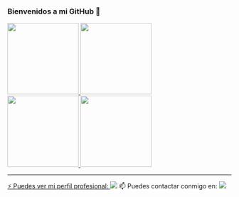 ### Bienvenidos a mi GitHub 👋

<div>
  <a href="https://github.com/Juanmanueldupi">
  <img height="160em" src="https://github-readme-stats.vercel.app/api?username=Juanmanueldupi&show_icons=true&theme=dracula&include_all_commits=true&border_radius=8&hide_border=true&locale=es"/>
  <img height="160em" src="https://github-readme-stats.vercel.app/api/top-langs/?username=Juanmanueldupi&layout=compact&langs_count=7&theme=dracula&border_radius=8&hide_border=true&locale=es"/>
</div>
<div>
  <a href="https://github.com/robertorodriguez98">
  <img height="160em" src="https://streak-stats.demolab.com?user=Juanmanueldupi&theme=dracula&hide_border=true&border_radius=8&locale=es&date_format=j%20M%5B%20Y%5D&exclude_days=Sun%2CSat&card_width=480"/>
  <img height="160em" src="https://github-profile-trophy.vercel.app/?username=Juanmanueldupi&no-frame=true&row=2&column=3&margin-w=5&margin-h=5&theme=dracula"/>
</div>
  
---

<div> 
⚡ Puedes ver mi perfil profesional:
 <a href="https://www.linkedin.com/in/juan-manuel-duran/"><img src="https://img.shields.io/badge/LinkedIn-0077B5?style=for-the-badge&amp;logo=linkedin&amp;logoColor=white"></a>
📫 Puedes contactar conmigo en:
 <a href = "mailto:juanmadupi@gmail.com"><img src="https://img.shields.io/badge/Gmail-D14836?style=for-the-badge&logo=gmail&logoColor=white"></a>
</div>
<!--
**Juanmanueldupi/juanmanueldupi** is a ✨ _special_ ✨ repository because its `README.md` (this file) appears on your GitHub profile.

Here are some ideas to get you started:

- 🔭 I’m currently working on ...
- 🌱 I’m currently learning ...
- 👯 I’m looking to collaborate on ...
- 🤔 I’m looking for help with ...
- 💬 Ask me about ...
- 📫 How to reach me: ...
- 😄 Pronouns: ...
- ⚡ Fun fact: ...
-->
